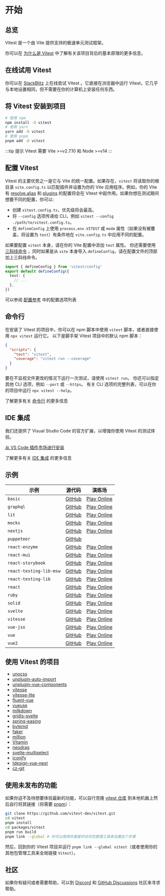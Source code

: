 # 开始

## 总览

Vitest 是一个由 Vite 提供支持的极速单元测试框架。

你可以在 [为什么是 Vitest](./why) 中了解有关该项目背后的基本原理的更多信息。

## 在线试用 Vitest

你可以在 [StackBlitz](https://vitest.new) 上在线尝试 Vitest 。它直接在浏览器中运行 Vitest，它几乎与本地设置相同，但不需要在你的计算机上安装任何东西。

## 将 Vitest 安装到项目

```bash
# 使用 npm
npm install -D vitest
# 使用 yarn
yarn add -D vitest
# 使用 pnpm
pnpm add -D vitest
```

:::tip 提示
Vitest 需要 Vite >=v2.7.10 和 Node >=v14
:::

## 配置 Vitest

Vitest 的主要优势之一是它与 Vite 的统一配置。如果存在，`vitest` 将读取你的根目录 `vite.config.ts` 以匹配插件并设置为你的 Vite 应用程序。例如，你的 Vite 有 [resolve.alias](https://vitejs.dev/config/#resolve-alias) 和 [plugins](https://vitejs.dev/guide/using-plugins.html) 的配置将会在 Vitest 中起作用。如果你想在测试期间想要不同的配置，你可以:

- 创建 `vitest.config.ts`，优先级将会最高。
- 将 `--config` 选项传递给 CLI，例如 `vitest --config ./path/to/vitest.config.ts`。
- 在 `defineConfig` 上使用 `process.env.VITEST` 或 `mode` 属性（如果没有被覆盖，将设置为 `test`）有条件地在 `vite.config.ts` 中应用不同的配置。

如果要配置 `vitest` 本身，请在你的 Vite 配置中添加 `test` 属性。 你还需要使用 [三斜线命令](https://www.tslang.cn/docs/handbook/triple-slash-directives.html) ，同时如果是从 `vite` 本身导入 `defineConfig`，请在配置文件的顶部加上三斜线命令。

```ts
import { defineConfig } from 'vitest/config'
export default defineConfig({
  test: {
    // ...
  },
})
```

可以参阅 [配置参考](../config/) 中的配置选项列表

## 命令行

在安装了 Vitest 的项目中，你可以在 npm 脚本中使用 `vitest` 脚本，或者直接使用 `npx vitest` 运行它。 以下是脚手架 Vitest 项目中的默认 npm 脚本：

<!-- prettier-ignore -->
```json
{
  "scripts": {
    "test": "vitest",
    "coverage": "vitest run --coverage"
  }
}
```

要在不监视文件更改的情况下运行一次测试，请使用 `vitest run`。
你还可以指定其他 CLI 选项，例如 `--port` 或 `--https`。 有关 CLI 选项的完整列表，可以在你的项目中运行 `npx vitest --help`。

了解更多有关 [命令行](./cli.md) 的更多信息

## IDE 集成

我们还提供了 Visual Studio Code 的官方扩展，以增强你使用 Vitest 的测试体验。

[从 VS Code 插件市场进行安装](https://marketplace.visualstudio.com/items?itemName=ZixuanChen.vitest-explorer)

了解更多有关 [IDE 集成](./ide.md) 的更多信息

## 示例

| 示例 | 源代码 | 演练场 |
|---|---|---|
| `basic` | [GitHub](https://github.com/vitest-dev/vitest/tree/main/examples/basic) | [Play Online](https://stackblitz.com/fork/github/vitest-dev/vitest/tree/main/examples/basic?initialPath=__vitest__) |
| `graphql` | [GitHub](https://github.com/vitest-dev/vitest/tree/main/examples/graphql) | [Play Online](https://stackblitz.com/fork/github/vitest-dev/vitest/tree/main/examples/graphql?initialPath=__vitest__) |
| `lit` | [GitHub](https://github.com/vitest-dev/vitest/tree/main/examples/lit) | [Play Online](https://stackblitz.com/fork/github/vitest-dev/vitest/tree/main/examples/lit?initialPath=__vitest__) |
| `mocks` | [GitHub](https://github.com/vitest-dev/vitest/tree/main/examples/mocks) | [Play Online](https://stackblitz.com/fork/github/vitest-dev/vitest/tree/main/examples/mocks?initialPath=__vitest__) |
| `nextjs` | [GitHub](https://github.com/vitest-dev/vitest/tree/main/examples/nextjs) | [Play Online](https://stackblitz.com/fork/github/vitest-dev/vitest/tree/main/examples/nextjs?initialPath=__vitest__) |
| `puppeteer` | [GitHub](https://github.com/vitest-dev/vitest/tree/main/examples/puppeteer) | |
| `react-enzyme` | [GitHub](https://github.com/vitest-dev/vitest/tree/main/examples/react-enzyme) | [Play Online](https://stackblitz.com/fork/github/vitest-dev/vitest/tree/main/examples/react-enzyme?initialPath=__vitest__) |
| `react-mui` | [GitHub](https://github.com/vitest-dev/vitest/tree/main/examples/react-mui) | [Play Online](https://stackblitz.com/fork/github/vitest-dev/vitest/tree/main/examples/react-mui?initialPath=__vitest__) |
| `react-storybook` | [GitHub](https://github.com/vitest-dev/vitest/tree/main/examples/react-storybook) | [Play Online](https://stackblitz.com/fork/github/vitest-dev/vitest/tree/main/examples/react-storybook?initialPath=__vitest__) |
| `react-testing-lib-msw` | [GitHub](https://github.com/vitest-dev/vitest/tree/main/examples/react-testing-lib-msw) | [Play Online](https://stackblitz.com/fork/github/vitest-dev/vitest/tree/main/examples/react-testing-lib-msw?initialPath=__vitest__) |
| `react-testing-lib` | [GitHub](https://github.com/vitest-dev/vitest/tree/main/examples/react-testing-lib) | [Play Online](https://stackblitz.com/fork/github/vitest-dev/vitest/tree/main/examples/react-testing-lib?initialPath=__vitest__) |
| `react` | [GitHub](https://github.com/vitest-dev/vitest/tree/main/examples/react) | [Play Online](https://stackblitz.com/fork/github/vitest-dev/vitest/tree/main/examples/react?initialPath=__vitest__) |
| `ruby` | [GitHub](https://github.com/vitest-dev/vitest/tree/main/examples/ruby) | [Play Online](https://stackblitz.com/fork/github/vitest-dev/vitest/tree/main/examples/ruby?initialPath=__vitest__) |
| `solid` | [GitHub](https://github.com/vitest-dev/vitest/tree/main/examples/solid) | [Play Online](https://stackblitz.com/fork/github/vitest-dev/vitest/tree/main/examples/solid?initialPath=__vitest__) |
| `svelte` | [GitHub](https://github.com/vitest-dev/vitest/tree/main/examples/svelte) | [Play Online](https://stackblitz.com/fork/github/vitest-dev/vitest/tree/main/examples/svelte?initialPath=__vitest__) |
| `vitesse` | [GitHub](https://github.com/vitest-dev/vitest/tree/main/examples/vitesse) | [Play Online](https://stackblitz.com/fork/github/vitest-dev/vitest/tree/main/examples/vitesse?initialPath=__vitest__) |
| `vue-jsx` | [GitHub](https://github.com/vitest-dev/vitest/tree/main/examples/vue-jsx) | [Play Online](https://stackblitz.com/fork/github/vitest-dev/vitest/tree/main/examples/vue-jsx?initialPath=__vitest__) |
| `vue` | [GitHub](https://github.com/vitest-dev/vitest/tree/main/examples/vue) | [Play Online](https://stackblitz.com/fork/github/vitest-dev/vitest/tree/main/examples/vue?initialPath=__vitest__) |
| `vue2` | [GitHub](https://github.com/vitest-dev/vitest/tree/main/examples/vue2) | [Play Online](https://stackblitz.com/fork/github/vitest-dev/vitest/tree/main/examples/vue2?initialPath=__vitest__) |

## 使用 Vitest 的项目

- [unocss](https://github.com/antfu/unocss)
- [unplugin-auto-import](https://github.com/antfu/unplugin-auto-import)
- [unplugin-vue-components](https://github.com/antfu/unplugin-vue-components)
- [vitesse](https://github.com/antfu/vitesse)
- [vitesse-lite](https://github.com/antfu/vitesse-lite)
- [fluent-vue](https://github.com/demivan/fluent-vue)
- [vueuse](https://github.com/vueuse/vueuse)
- [milkdown](https://github.com/Saul-Mirone/milkdown)
- [gridjs-svelte](https://github.com/iamyuu/gridjs-svelte)
- [spring-easing](https://github.com/okikio/spring-easing)
- [bytemd](https://github.com/bytedance/bytemd)
- [faker](https://github.com/faker-js/faker)
- [million](https://github.com/aidenybai/million)
- [Vitamin](https://github.com/wtchnm/Vitamin)
- [neodrag](https://github.com/PuruVJ/neodrag)
- [svelte-multiselect](https://github.com/janosh/svelte-multiselect)
- [iconify](https://github.com/iconify/iconify)
- [tdesign-vue-next](https://github.com/Tencent/tdesign-vue-next)
- [cz-git](https://github.com/Zhengqbbb/cz-git)

<!--
For contributors:
We no longer accept new entries to this list a this moment.
Thanks for choosing Vitest!
-->

## 使用未发布的功能

如果你迫不及待想要体验最新的功能，可以自行克隆 [vitest 仓库](https://github.com/vitest-dev/vitest) 到本地机器上然后自行将其链接（将需要 [pnpm](https://pnpm.io/zh/)）：

```bash
git clone https://github.com/vitest-dev/vitest.git
cd vitest
pnpm install
cd packages/vitest
pnpm run build
pnpm link --global # 你可以使用你喜爱的任何包管理工具来设置这个步骤
```

然后，回到你的 Vitest 项目并运行 `pnpm link --global vitest`（或者使用你的其他包管理工具来全局链接 `Vitest`）。

## 社区

如果你有疑问或者需要帮助，可以到 [Discord](https://chat.vitest.dev) 和 [GitHub Discussions](https://github.com/vitest-dev/vitest/discussions) 社区来寻求帮助。

[cac's dot notation]: https://github.com/cacjs/cac#dot-nested-options
